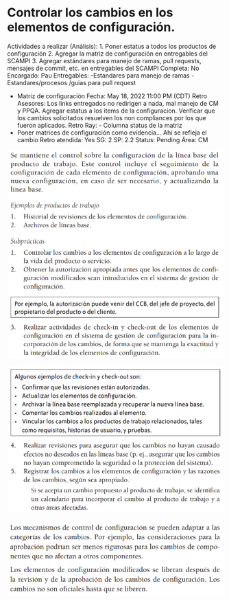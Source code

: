 # Controlar los cambios en los elementos de configuración.

Actividades a realizar (Análisis): 1. Poner estatus a todos los productos de configuración
2. Agregar la matriz de configuración en entregables del SCAMPI
3. Agregar estándares para manejo de ramas, pull requests, mensajes de commit, etc. en entregables del SCAMPI
Completa: No
Encargado: Pau
Entregables: -Estandares para manejo de ramas
-Estandares/procesos /guias para pull request
- Matriz de configuración
Fecha: May 18, 2022 11:00 PM (CDT)
Retro Asesores: Los links entregados no redirigen a nada, mal manejo de CM y PPQA. Agregar estatus a los items de la configuracion. Verificar que los cambios solicitados resuelven los non compliances por los que fueron aplicados. 
Retro Ray: - Columna status de la matriz
- Poner matrices de configuración como evidencia... Ahí se refleja el cambio
Retro atendida: Yes
SG: 2
SP: 2.2
Status: Pending
Área: CM

![Untitled](Controlar%20los%20cambios%20en%20los%20elementos%20de%20configur%20af5256194adc411289c9ed357ece5437/Untitled.png)

![Untitled](Controlar%20los%20cambios%20en%20los%20elementos%20de%20configur%20af5256194adc411289c9ed357ece5437/Untitled%201.png)

![Untitled](Controlar%20los%20cambios%20en%20los%20elementos%20de%20configur%20af5256194adc411289c9ed357ece5437/Untitled%202.png)